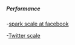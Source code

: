 

##### Performance

-[spark scale at facebook](https://code.facebook.com/posts/1671373793181703/apache-spark-scale-a-60-tb-production-use-case/)

-[Twitter scale](https://blog.twitter.com/2017/the-infrastructure-behind-twitter-scale)
